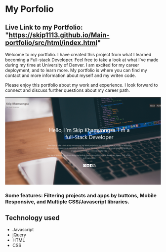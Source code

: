 # My Porfolio

## Live Link to my Portfolio: "https://skip1113.github.io/Main-portfolio/src/html/index.html"

Welcome to my portfolio. I have created this project from what I learned becoming a Full-stack Developer. 
Feel free to take a look at what I've made during my time at University of Denver. I am excited for my career deployment, and to learn more. My portfolio is where you can find my contact and more information about myself and my writen code. 

Please enjoy this portfolio about my work and experience. I look forward to connect and discuss further questions about my career path.

![](/src/assets/images/portfolio-home.png)

### Some features: Filtering projects and apps by buttons, Mobile Responsive, and Multiple CSS/Javascript libraries.

## Technology used
* Javascript
* jQuery
* HTML
* CSS